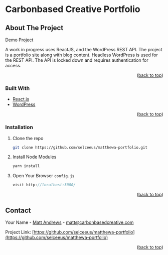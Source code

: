 # Carbonbased Creative Portfolio



<!-- ABOUT THE PROJECT -->
## About The Project

Demo Project

A work in progress uses ReactJS, and the WordPress REST API. The project is a portfolio site along with blog content. Headless WordPress is used for the REST API. The API is locked down and requires authentication for access.



<p align="right">(<a href="#top">back to top</a>)</p>



### Built With

* [React.js](https://reactjs.org/)
* [WordPress](https://www.wordpress.org)


<p align="right">(<a href="#top">back to top</a>)</p>


### Installation

1. Clone the repo
   ```sh
   git clone https://github.com/selceeus/matthewa-portfolio.git
   ```
2. Install Node Modules
   ```sh
   yarn install
   ```
3. Open Your Browser `config.js`
   ```js
   visit http://localhost:3000/
   ```

<p align="right">(<a href="#top">back to top</a>)</p>


<!-- CONTACT -->
## Contact

Your Name - [Matt Andrews](https://carbonbasedcreative.com) - matt@carbonbasedcreative.com

Project Link: [https://github.com/selceeus/matthewa-portfolio](https://github.com/selceeus/matthewa-portfolio)

<p align="right">(<a href="#top">back to top</a>)</p>